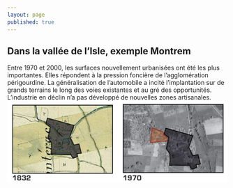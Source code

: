 ```yaml
---
layout: page
published: true
---
```


## Dans la vallée de l’Isle, exemple Montrem

Entre 1970 et 2000, les surfaces nouvellement urbanisées ont été les plus importantes. Elles répondent à la pression foncière de l’agglomération périgourdine. La généralisation de l’automobile a incité l’implantation sur de grands terrains le long des voies existantes et au gré des opportunités. L’industrie en déclin n’a pas développé de nouvelles zones artisanales.
![](data/images/1/histoire/1_histoire_POP2.jpg)